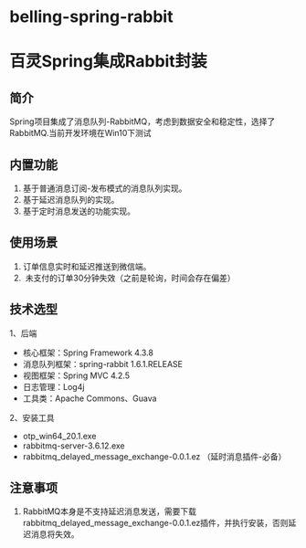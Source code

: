 # belling-spring-rabbit

# 百灵Spring集成Rabbit封装

## 简介

Spring项目集成了消息队列-RabbitMQ，考虑到数据安全和稳定性，选择了RabbitMQ.当前开发环境在Win10下测试

## 内置功能

1.  基于普通消息订阅-发布模式的消息队列实现。
2.	基于延迟消息队列的实现。
3.	基于定时消息发送的功能实现。


## 使用场景

1.  订单信息实时和延迟推送到微信端。
2.  未支付的订单30分钟失效（之前是轮询，时间会存在偏差）

## 技术选型

1、后端

* 核心框架：Spring Framework 4.3.8
* 消息队列框架：spring-rabbit 1.6.1.RELEASE
* 视图框架：Spring MVC 4.2.5
* 日志管理：Log4j
* 工具类：Apache Commons、Guava

2、安装工具

* otp_win64_20.1.exe
* rabbitmq-server-3.6.12.exe
* rabbitmq_delayed_message_exchange-0.0.1.ez （延时消息插件-必备）

## 注意事项

1.  RabbitMQ本身是不支持延迟消息发送，需要下载rabbitmq_delayed_message_exchange-0.0.1.ez插件，并执行安装，否则延迟消息将失效。



